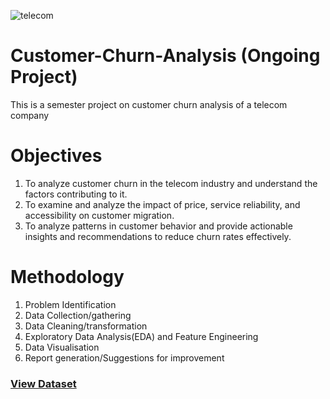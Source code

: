 ![telecom](https://github.com/user-attachments/assets/f79da395-7b9a-491c-b7d2-bcc10435f0fa)

# Customer-Churn-Analysis (Ongoing Project)
This is a semester project on customer churn analysis of a telecom company

# Objectives

<ol>
  <li>To analyze customer churn in the telecom industry and understand the factors contributing to it.</li>
  <li>To examine and analyze the impact of price, service reliability, and accessibility on customer migration.</li>
  <li>To analyze patterns in customer behavior and provide actionable insights and recommendations to reduce churn rates effectively.</li>
</ol>

# Methodology
<ol>
  <li>Problem Identification </li>
  <li>Data Collection/gathering</li>
  <li>Data Cleaning/transformation</li>
  <li>Exploratory Data Analysis(EDA) and Feature Engineering</li>
  <li>Data Visualisation</li>
  <li>Report generation/Suggestions for improvement</li>
</ol>

### <a href="https://accelerator.ca.analytics.ibm.com/bi/?perspective=authoring&pathRef=.public_folders%2FIBM%2BAccelerator%2BCatalog%2FContent%2FDAT00148&id=i9710CF25EF75468D95FFFC7D57D45204&objRef=i9710CF25EF75468D95FFFC7D57D45204&action=run&format=HTML&cmPropStr=%7B%22id%22%3A%22i9710CF25EF75468D95FFFC7D57D45204%22%2C%22type%22%3A%22reportView%22%2C%22defaultName%22%3A%22DAT00148%22%2C%22permissions%22%3A%5B%22execute%22%2C%22read%22%2C%22traverse%22%5D%7D">View Dataset</a>
